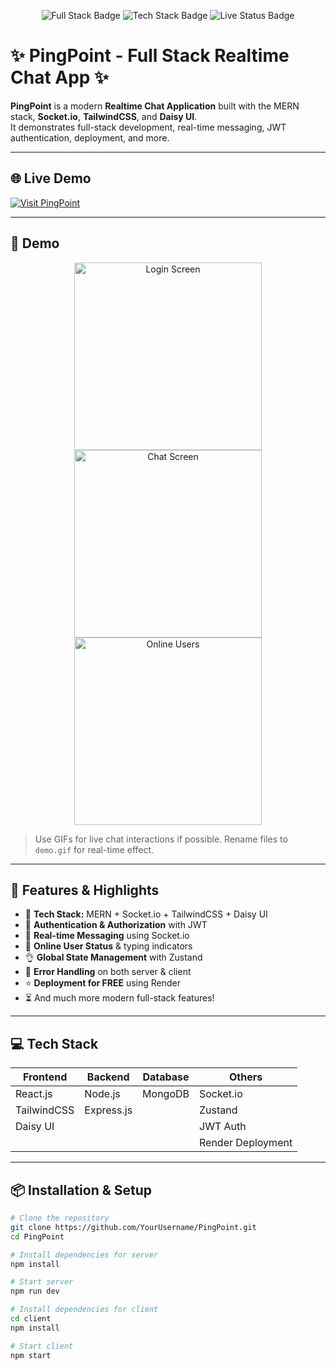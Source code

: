 <p align="center">
  <img src="https://img.shields.io/badge/Full-Stack-Realtime-blue?style=for-the-badge&logo=react" alt="Full Stack Badge"/>
  <img src="https://img.shields.io/badge/Tech-MERN+Socket.io+TailwindCSS+-green?style=for-the-badge" alt="Tech Stack Badge"/>
  <img src="https://img.shields.io/badge/Status-Live-success?style=for-the-badge" alt="Live Status Badge"/>
</p>

# ✨ PingPoint - Full Stack Realtime Chat App ✨

**PingPoint** is a modern **Realtime Chat Application** built with the MERN stack, **Socket.io**, **TailwindCSS**, and **Daisy UI**.  
It demonstrates full-stack development, real-time messaging, JWT authentication, deployment, and more.

---

## 🌐 Live Demo
[![Visit PingPoint](https://img.shields.io/badge/Live%20Demo-Click%20Here-brightgreen?style=for-the-badge)](https://pingpoint.onrender.com/signup)

---



## 📸 Demo

<p align="center">
  <img src="./readme-images/login-demo.png" width="300" alt="Login Screen"/>
  <img src="./readme-images/theme-demo.png" width="300" alt="Chat Screen"/>
  <img src="./readme-images/online-user-demo.png" width="300" alt="Online Users"/>
</p>

> Use GIFs for live chat interactions if possible. Rename files to `demo.gif` for real-time effect.

---

## 🚀 Features & Highlights

- 🌟 **Tech Stack:** MERN + Socket.io + TailwindCSS + Daisy UI  
- 🎃 **Authentication & Authorization** with JWT  
- 👾 **Real-time Messaging** using Socket.io  
- 🚀 **Online User Status** & typing indicators  
- 👌 **Global State Management** with Zustand  
- 🐞 **Error Handling** on both server & client  
- ⭐ **Deployment for FREE** using Render  
- ⏳ And much more modern full-stack features!

---

## 💻 Tech Stack

| Frontend | Backend | Database | Others |
|----------|--------|---------|--------|
| React.js | Node.js | MongoDB | Socket.io |
| TailwindCSS | Express.js |  | Zustand |
| Daisy UI |  |  | JWT Auth |
|  |  |  | Render Deployment |

---

## 📦 Installation & Setup

```bash
# Clone the repository
git clone https://github.com/YourUsername/PingPoint.git
cd PingPoint

# Install dependencies for server
npm install

# Start server
npm run dev

# Install dependencies for client
cd client
npm install

# Start client
npm start
